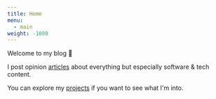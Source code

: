 ```yaml
---
title: Home
menu:
  - main
weight: -1000
---
```


Welcome to my blog 🎉

I post opinion [articles](articles/_index.md) about everything but especially software & tech content.

You can explore my [projects](projects/_index.md) if you want to see what I'm into.
